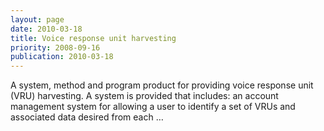 ```yaml
---
layout: page
date: 2010-03-18
title: Voice response unit harvesting
priority: 2008-09-16
publication: 2010-03-18
---
```

A system, method and program product for providing voice response unit (VRU) harvesting. A system is provided that includes: an account management system for allowing a user to identify a set of VRUs and associated data desired from each …